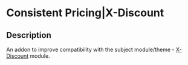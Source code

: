 # Consistent Pricing|X-Discount

## Description
An addon to improve compatibility with the subject module/theme - [X-Discount](https://www.opencart.com/index.php?route=marketplace/extension/info&extension_id=35897) module.
